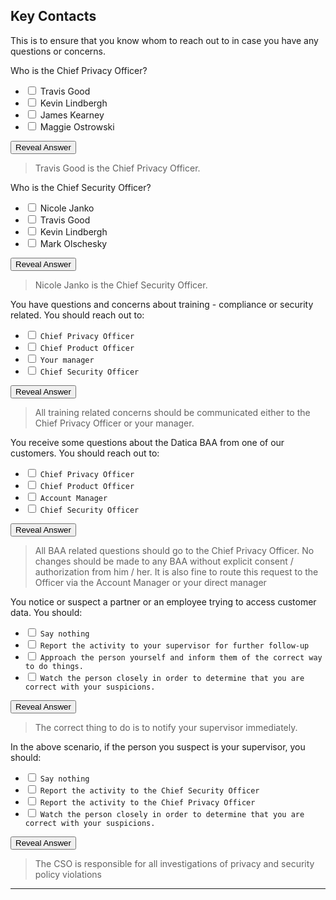 ## Key Contacts

This is to ensure that you know whom to reach out to in case you have any questions or concerns.

Who is the Chief Privacy Officer?

- <input type="checkbox"> Travis Good
- <input type="checkbox"> Kevin Lindbergh
- <input type="checkbox"> James Kearney
- <input type="checkbox"> Maggie Ostrowski

<div class="reveal-answer">
	<button class="button">Reveal Answer</button>
	<blockquote><p>Travis Good is the Chief Privacy Officer.</p></blockquote>
</div>

Who is the Chief Security Officer?

- <input type="checkbox"> Nicole Janko
- <input type="checkbox"> Travis Good
- <input type="checkbox"> Kevin Lindbergh
- <input type="checkbox"> Mark Olschesky

<div class="reveal-answer">
	<button class="button">Reveal Answer</button>
	<blockquote><p>Nicole Janko is the Chief Security Officer.</p></blockquote>
</div>

You have questions and concerns about training - compliance or security related. You should reach out to:

- <input type="checkbox"> `Chief Privacy Officer`
- <input type="checkbox"> `Chief Product Officer`
- <input type="checkbox"> `Your manager`
- <input type="checkbox"> `Chief Security Officer`

<div class="reveal-answer">
	<button class="button">Reveal Answer</button>
	<blockquote><p>All training related concerns should be communicated either to the Chief Privacy Officer or your manager.</p></blockquote>
</div>

You receive some questions about the Datica BAA from one of our customers. You should reach out to:

- <input type="checkbox"> `Chief Privacy Officer`
- <input type="checkbox"> `Chief Product Officer`
- <input type="checkbox"> `Account Manager`
- <input type="checkbox"> `Chief Security Officer`

<div class="reveal-answer">
	<button class="button">Reveal Answer</button>
	<blockquote><p>All BAA related questions should go to the Chief Privacy Officer. No changes should be made to any BAA without explicit consent / authorization from him / her. It is also fine to route this request to the Officer via the Account Manager or your direct manager</p></blockquote>
</div>

You notice or suspect a partner or an employee trying to access customer data. You should:

- <input type="checkbox"> `Say nothing`
- <input type="checkbox"> `Report the activity to your supervisor for further follow-up`
- <input type="checkbox"> `Approach the person yourself and inform them of the correct way to do things.`
- <input type="checkbox"> `Watch the person closely in order to determine that you are correct with your suspicions.`

<div class="reveal-answer">
	<button class="button">Reveal Answer</button>
	<blockquote><p>The correct thing to do is to notify your supervisor immediately.</p></blockquote>
</div>

In the above scenario, if the person you suspect is your supervisor, you should:

- <input type="checkbox"> `Say nothing`
- <input type="checkbox"> `Report the activity to the Chief Security Officer`
- <input type="checkbox"> `Report the activity to the Chief Privacy Officer`
- <input type="checkbox"> `Watch the person closely in order to determine that you are correct with your suspicions.`

<div class="reveal-answer">
	<button class="button">Reveal Answer</button>
	<blockquote><p>The CSO is responsible for all investigations of privacy and security policy violations</p></blockquote>
</div>

----
